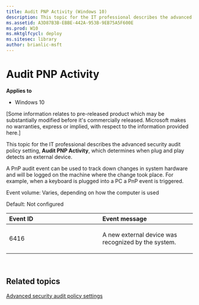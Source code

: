 ```yaml
---
title: Audit PNP Activity (Windows 10)
description: This topic for the IT professional describes the advanced security audit policy setting, Audit PNP Activity, which determines when plug and play detects an external device.
ms.assetid: A3D87B3B-EBBE-442A-953B-9EB75A5F600E
ms.prod: W10
ms.mktglfcycl: deploy
ms.sitesec: library
author: brianlic-msft
---
```


# Audit PNP Activity


**Applies to**

-   Windows 10

\[Some information relates to pre-released product which may be substantially modified before it's commercially released. Microsoft makes no warranties, express or implied, with respect to the information provided here.\]

This topic for the IT professional describes the advanced security audit policy setting, **Audit PNP Activity**, which determines when plug and play detects an external device.

A PnP audit event can be used to track down changes in system hardware and will be logged on the machine where the change took place. For example, when a keyboard is plugged into a PC a PnP event is triggered.

Event volume: Varies, depending on how the computer is used

Default: Not configured

<table>
<colgroup>
<col width="50%" />
<col width="50%" />
</colgroup>
<thead>
<tr class="header">
<th align="left">Event ID</th>
<th align="left">Event message</th>
</tr>
</thead>
<tbody>
<tr class="odd">
<td align="left"><p>6416</p></td>
<td align="left"><p>A new external device was recognized by the system.</p></td>
</tr>
</tbody>
</table>

 

## Related topics


[Advanced security audit policy settings](advanced-security-audit-policy-settings.md)

 

 





